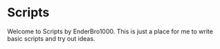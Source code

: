# Scripts
Welcome to Scripts by EnderBro1000. This is just a place for me to write basic scripts and try out ideas.
